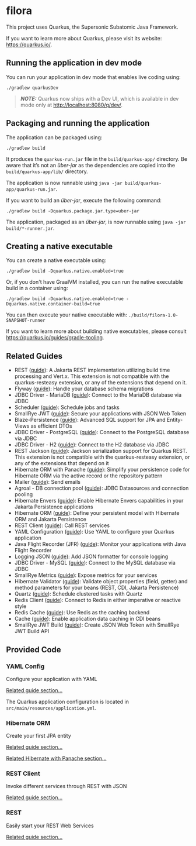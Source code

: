 # filora

This project uses Quarkus, the Supersonic Subatomic Java Framework.

If you want to learn more about Quarkus, please visit its website: <https://quarkus.io/>.

## Running the application in dev mode

You can run your application in dev mode that enables live coding using:

```shell script
./gradlew quarkusDev
```

> **_NOTE:_**  Quarkus now ships with a Dev UI, which is available in dev mode only at <http://localhost:8080/q/dev/>.

## Packaging and running the application

The application can be packaged using:

```shell script
./gradlew build
```

It produces the `quarkus-run.jar` file in the `build/quarkus-app/` directory.
Be aware that it’s not an _über-jar_ as the dependencies are copied into the `build/quarkus-app/lib/` directory.

The application is now runnable using `java -jar build/quarkus-app/quarkus-run.jar`.

If you want to build an _über-jar_, execute the following command:

```shell script
./gradlew build -Dquarkus.package.jar.type=uber-jar
```

The application, packaged as an _über-jar_, is now runnable using `java -jar build/*-runner.jar`.

## Creating a native executable

You can create a native executable using:

```shell script
./gradlew build -Dquarkus.native.enabled=true
```

Or, if you don't have GraalVM installed, you can run the native executable build in a container using:

```shell script
./gradlew build -Dquarkus.native.enabled=true -Dquarkus.native.container-build=true
```

You can then execute your native executable with: `./build/filora-1.0-SNAPSHOT-runner`

If you want to learn more about building native executables, please consult <https://quarkus.io/guides/gradle-tooling>.

## Related Guides

- REST ([guide](https://quarkus.io/guides/rest)): A Jakarta REST implementation utilizing build time processing and
  Vert.x. This extension is not compatible with the quarkus-resteasy extension, or any of the extensions that depend on
  it.
- Flyway ([guide](https://quarkus.io/guides/flyway)): Handle your database schema migrations
- JDBC Driver - MariaDB ([guide](https://quarkus.io/guides/datasource)): Connect to the MariaDB database via JDBC
- Scheduler ([guide](https://quarkus.io/guides/scheduler)): Schedule jobs and tasks
- SmallRye JWT ([guide](https://quarkus.io/guides/security-jwt)): Secure your applications with JSON Web Token
- Blaze-Persistence ([guide](https://quarkus.io/guides/blaze-persistence)): Advanced SQL support for JPA and
  Entity-Views as efficient DTOs
- JDBC Driver - PostgreSQL ([guide](https://quarkus.io/guides/datasource)): Connect to the PostgreSQL database via JDBC
- JDBC Driver - H2 ([guide](https://quarkus.io/guides/datasource)): Connect to the H2 database via JDBC
- REST Jackson ([guide](https://quarkus.io/guides/rest#json-serialisation)): Jackson serialization support for Quarkus
  REST. This extension is not compatible with the quarkus-resteasy extension, or any of the extensions that depend on it
- Hibernate ORM with Panache ([guide](https://quarkus.io/guides/hibernate-orm-panache)): Simplify your persistence code
  for Hibernate ORM via the active record or the repository pattern
- Mailer ([guide](https://quarkus.io/guides/mailer)): Send emails
- Agroal - DB connection pool ([guide](https://quarkus.io/guides/datasource)): JDBC Datasources and connection pooling
- Hibernate Envers ([guide](https://quarkus.io/guides/hibernate-orm#envers)): Enable Hibernate Envers capabilities in
  your Jakarta Persistence applications
- Hibernate ORM ([guide](https://quarkus.io/guides/hibernate-orm)): Define your persistent model with Hibernate ORM and
  Jakarta Persistence
- REST Client ([guide](https://quarkus.io/guides/rest-client)): Call REST services
- YAML Configuration ([guide](https://quarkus.io/guides/config-yaml)): Use YAML to configure your Quarkus application
- Java Flight Recorder (JFR) ([guide](https://quarkus.io/guides/jfr)): Monitor your applications with Java Flight
  Recorder
- Logging JSON ([guide](https://quarkus.io/guides/logging#json-logging)): Add JSON formatter for console logging
- JDBC Driver - MySQL ([guide](https://quarkus.io/guides/datasource)): Connect to the MySQL database via JDBC
- SmallRye Metrics ([guide](https://quarkus.io/guides/smallrye-metrics)): Expose metrics for your services
- Hibernate Validator ([guide](https://quarkus.io/guides/validation)): Validate object properties (field, getter) and
  method parameters for your beans (REST, CDI, Jakarta Persistence)
- Quartz ([guide](https://quarkus.io/guides/quartz)): Schedule clustered tasks with Quartz
- Redis Client ([guide](https://quarkus.io/guides/redis)): Connect to Redis in either imperative or reactive style
- Redis Cache ([guide](https://quarkus.io/guides/cache-redis-reference)): Use Redis as the caching backend
- Cache ([guide](https://quarkus.io/guides/cache)): Enable application data caching in CDI beans
- SmallRye JWT Build ([guide](https://quarkus.io/guides/security-jwt-build)): Create JSON Web Token with SmallRye JWT
  Build API

## Provided Code

### YAML Config

Configure your application with YAML

[Related guide section...](https://quarkus.io/guides/config-reference#configuration-examples)

The Quarkus application configuration is located in `src/main/resources/application.yml`.

### Hibernate ORM

Create your first JPA entity

[Related guide section...](https://quarkus.io/guides/hibernate-orm)

[Related Hibernate with Panache section...](https://quarkus.io/guides/hibernate-orm-panache)

### REST Client

Invoke different services through REST with JSON

[Related guide section...](https://quarkus.io/guides/rest-client)

### REST

Easily start your REST Web Services

[Related guide section...](https://quarkus.io/guides/getting-started-reactive#reactive-jax-rs-resources)
